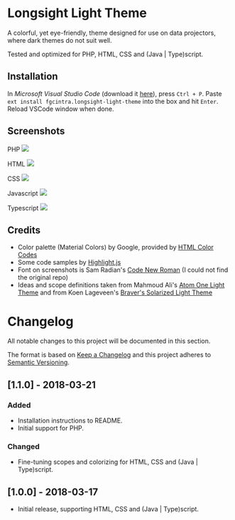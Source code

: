 # Longsight Light Theme

A colorful, yet eye-friendly, theme designed for use on data projectors, where dark themes do not suit well.

Tested and optimized for PHP, HTML, CSS and (Java | Type)script.

## Installation

In *Microsoft Visual Studio Code* (download it [here](https://code.visualstudio.com/Download)), press `Ctrl + P`. Paste `ext install fgcintra.longsight-light-theme` into the box and hit `Enter`. Reload VSCode window when done.

## Screenshots

PHP
![](https://raw.githubusercontent.com/fgcintra/vscode-longsight-light-theme/master/screenshots/php.png)

HTML
![](https://raw.githubusercontent.com/fgcintra/vscode-longsight-light-theme/master/screenshots/html.png)

CSS
![](https://raw.githubusercontent.com/fgcintra/vscode-longsight-light-theme/master/screenshots/css.png)

Javascript
![](https://raw.githubusercontent.com/fgcintra/vscode-longsight-light-theme/master/screenshots/js.png)

Typescript
![](https://raw.githubusercontent.com/fgcintra/vscode-longsight-light-theme/master/screenshots/ts.png)

## Credits
* Color palette (Material Colors) by Google, provided by [HTML Color Codes](https://htmlcolorcodes.com/color-chart/material-design-color-chart/)
* Some code samples by [Highlight.js](http://highlightjs.org)
* Font on screenshots is Sam Radian's [Code New Roman](https://github.com/chrissimpkins/codeface/tree/master/fonts/code-new-roman) (I could not find the original repo)
* Ideas and scope definitions taken from Mahmoud Ali's [Atom One Light Theme](https://marketplace.visualstudio.com/items?itemName=akamud.vscode-theme-onelight) and from Koen Lageveen's [Braver's Solarized Light Theme](https://marketplace.visualstudio.com/items?itemName=Braver.vscode-solarized)

# Changelog
All notable changes to this project will be documented in this section.

The format is based on [Keep a Changelog](http://keepachangelog.com/en/1.0.0/)
and this project adheres to [Semantic Versioning](http://semver.org/spec/v2.0.0.html).

## [1.1.0] - 2018-03-21
### Added
- Installation instructions to README.
- Initial support for PHP.

### Changed
- Fine-tuning scopes and colorizing for HTML, CSS and (Java | Type)script.

## [1.0.0] - 2018-03-17
- Initial release, supporting HTML, CSS and (Java | Type)script.